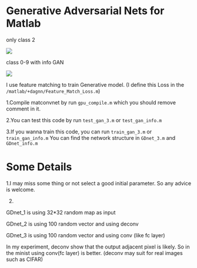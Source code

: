 # Generative Adversarial Nets for Matlab
only class 2

![](https://github.com/layumi/2016_GAN_Matlab/blob/master/show.png)

class 0-9 with info GAN

![](https://github.com/layumi/2016_GAN_Matlab/blob/master/show2.png)

I use feature matching to train Generative model. (I define this Loss in the `/matlab/+dagnn/Feature_Match_Loss.m`)

1.Compile matconvnet by run `gpu_compile.m` which you should remove comment in it.

2.You can test this code by run `test_gan_3.m` or `test_gan_info.m` 

3.If you wanna train this code, you can run `train_gan_3.m` or `train_gan_info.m` 
You can find the network structure in `GDnet_3.m` and `GDnet_info.m` 


# Some Details
1.I may miss some thing or not select a good initial parameter. So any advice is welcome. 

2.
GDnet_1 is using 32*32 random map as input

GDnet_2 is using 100 random vector and using deconv 

GDnet_3 is using 100 random vector and using conv (like fc layer)

In my experiment, deconv show that the output adjacent pixel is likely.
So in the minist using conv(fc layer) is better. (deconv may suit for real images such as CIFAR)   
